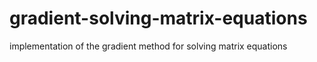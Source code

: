 # gradient-solving-matrix-equations
implementation of the gradient method for solving matrix equations

